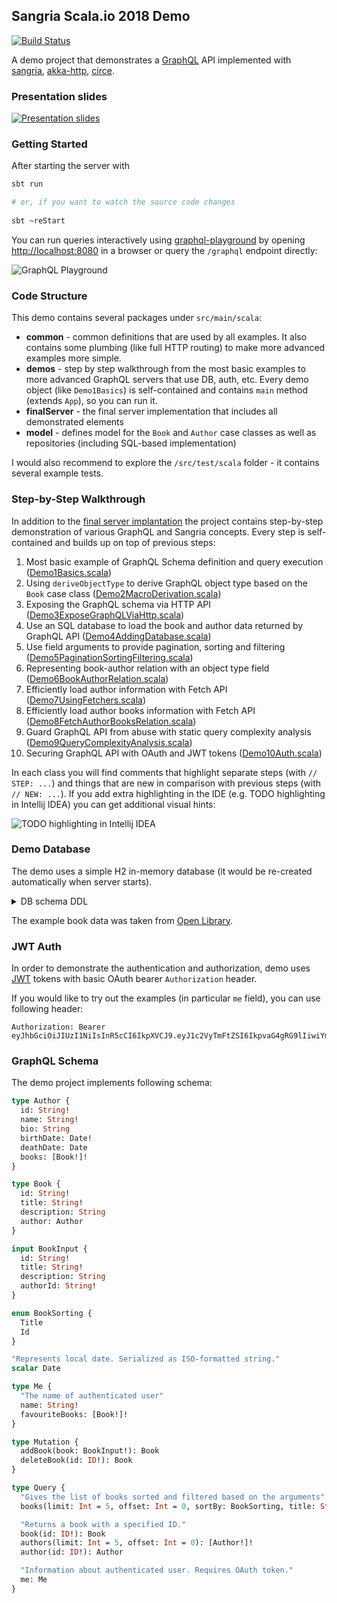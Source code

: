 ## Sangria Scala.io 2018 Demo

[![Build Status](https://travis-ci.com/OlegIlyenko/sangria-scalaio-demo.svg?branch=master)](https://travis-ci.com/OlegIlyenko/sangria-scalaio-demo)

A demo project that demonstrates a [GraphQL](https://graphql.org) API implemented with [sangria](https://github.com/sangria-graphql/sangria), [akka-http](https://github.com/akka/akka-http), [circe](https://github.com/circe/circe).

### Presentation slides

[![Presentation slides](https://olegilyenko.github.io/presentation-building-graphql-api-with-sangria-scalaio/assets/img/preview.png)](https://olegilyenko.github.io/presentation-building-graphql-api-with-sangria-scalaio/)

### Getting Started

After starting the server with

```bash
sbt run

# or, if you want to watch the source code changes
 
sbt ~reStart
``` 

You can run queries interactively using [graphql-playground](https://github.com/prisma/graphql-playground) 
by opening [http://localhost:8080](http://localhost:8080) in a browser or query the 
`/graphql` endpoint directly:

![GraphQL Playground](https://olegilyenko.github.io/presentation-building-graphql-api-with-sangria-scalaio/assets/img/playground.png)

### Code Structure

This demo contains several packages under `src/main/scala`:

* **common** - common definitions that are used by all examples. It also contains some plumbing (like full HTTP routing) to make more advanced examples more simple.
* **demos** - step by step walkthrough from the most basic examples to more advanced GraphQL servers that use DB, auth, etc. Every demo object (like `Demo1Basics`) is self-contained and contains `main` method (extends `App`), so you can run it.
* **finalServer** - the final server implementation that includes all demonstrated elements
* **model** - defines model for the `Book` and `Author` case classes as well as repositories (including SQL-based implementation)

I would also recommend to explore the `/src/test/scala` folder - it contains several example tests.

### Step-by-Step Walkthrough

In addition to the [final server implantation](https://github.com/OlegIlyenko/sangria-scalaio-demo/tree/master/src/main/scala/finalServer)
the project contains step-by-step demonstration of various GraphQL and Sangria concepts. Every step is self-contained and builds up on
top of previous steps:

1. Most basic example of GraphQL Schema definition and query execution ([Demo1Basics.scala](https://github.com/OlegIlyenko/sangria-scalaio-demo/blob/master/src/main/scala/demos/Demo1Basics.scala))    
1. Using `deriveObjectType` to derive GraphQL object type based on the `Book` case class ([Demo2MacroDerivation.scala](https://github.com/OlegIlyenko/sangria-scalaio-demo/blob/master/src/main/scala/demos/Demo2MacroDerivation.scala))    
1. Exposing the GraphQL schema via HTTP API ([Demo3ExposeGraphQLViaHttp.scala](https://github.com/OlegIlyenko/sangria-scalaio-demo/blob/master/src/main/scala/demos/Demo3ExposeGraphQLViaHttp.scala))    
1. Use an SQL database to load the book and author data returned by GraphQL API ([Demo4AddingDatabase.scala](https://github.com/OlegIlyenko/sangria-scalaio-demo/blob/master/src/main/scala/demos/Demo4AddingDatabase.scala))    
1. Use field arguments to provide pagination, sorting and filtering ([Demo5PaginationSortingFiltering.scala](https://github.com/OlegIlyenko/sangria-scalaio-demo/blob/master/src/main/scala/demos/Demo5PaginationSortingFiltering.scala))    
1. Representing book-author relation with an object type field ([Demo6BookAuthorRelation.scala](https://github.com/OlegIlyenko/sangria-scalaio-demo/blob/master/src/main/scala/demos/))    
1. Efficiently load author information with Fetch API ([Demo7UsingFetchers.scala](https://github.com/OlegIlyenko/sangria-scalaio-demo/blob/master/src/main/scala/demos/Demo7UsingFetchers.scala))    
1. Efficiently load author books information with Fetch API ([Demo8FetchAuthorBooksRelation.scala](https://github.com/OlegIlyenko/sangria-scalaio-demo/blob/master/src/main/scala/demos/Demo8FetchAuthorBooksRelation.scala))    
1. Guard GraphQL API from abuse with static query complexity analysis ([Demo9QueryComplexityAnalysis.scala](https://github.com/OlegIlyenko/sangria-scalaio-demo/blob/master/src/main/scala/demos/Demo9QueryComplexityAnalysis.scala))    
1. Securing GraphQL API with OAuth and JWT tokens ([Demo10Auth.scala](https://github.com/OlegIlyenko/sangria-scalaio-demo/blob/master/src/main/scala/demos/Demo10Auth.scala))    

In each class you will find comments that highlight separate steps (with `// STEP: ...`)
and things that are new in comparison with previous steps (with `// NEW: ...`). 
If you add extra highlighting in the IDE (e.g. TODO highlighting in Intellij IDEA)
you can get additional visual hints:

![TODO highlighting in Intellij IDEA](https://olegilyenko.github.io/presentation-building-graphql-api-with-sangria-scalaio/assets/img/todo-highlighting.png)

### Demo Database 

The demo uses a simple H2 in-memory database (it would be re-created automatically when server starts). 

<details>
  <summary>DB schema DDL</summary>
  
```
create table "BOOKS" (
  "BOOK_ID" VARCHAR NOT NULL PRIMARY KEY,
  "TITLE" VARCHAR NOT NULL,
  "AUTHOR_ID" VARCHAR NOT NULL,
  "description" VARCHAR)
  
alter table "BOOKS" 
  add constraint "AUTHOR_FK" foreign key("AUTHOR_ID") 
  references "AUTHORS"("AUTHOR_ID") on update NO ACTION on delete NO ACTION
  
create table "AUTHORS" (
  "AUTHOR_ID" VARCHAR NOT NULL PRIMARY KEY,
  "NAME" VARCHAR NOT NULL,
  "BIO" VARCHAR,
  "BIRTH_DATE" DATE NOT NULL,
  "DEATH_DATE" DATE)
```
</details>


The example book data was taken from [Open Library](https://openlibrary.org/).  

### JWT Auth

In order to demonstrate the authentication and authorization, demo uses [JWT](https://jwt.io/) tokens with basic OAuth bearer `Authorization` header.

If you would like to try out the examples (in particular `me` field), you can use following header:

```
Authorization: Bearer eyJhbGciOiJIUzI1NiIsInR5cCI6IkpXVCJ9.eyJ1c2VyTmFtZSI6IkpvaG4gRG9lIiwiYm9va3MiOlsiT0wzMDMxMFciLCJPTDk5ODQzVyJdfQ.ffqCpfgWrY40k8JWj56mUpvW0ZfWLhTqrLHwMZeXgXc
```   

### GraphQL Schema

The demo project implements following schema:

```graphql
type Author {
  id: String!
  name: String!
  bio: String
  birthDate: Date!
  deathDate: Date
  books: [Book!]!
}

type Book {
  id: String!
  title: String!
  description: String
  author: Author
}

input BookInput {
  id: String!
  title: String!
  description: String
  authorId: String!
}

enum BookSorting {
  Title
  Id
}

"Represents local date. Serialized as ISO-formatted string."
scalar Date

type Me {
  "The name of authenticated user"
  name: String!
  favouriteBooks: [Book!]!
}

type Mutation {
  addBook(book: BookInput!): Book
  deleteBook(id: ID!): Book
}

type Query {
  "Gives the list of books sorted and filtered based on the arguments"
  books(limit: Int = 5, offset: Int = 0, sortBy: BookSorting, title: String): [Book!]!

  "Returns a book with a specified ID."
  book(id: ID!): Book
  authors(limit: Int = 5, offset: Int = 0): [Author!]!
  author(id: ID!): Author

  "Information about authenticated user. Requires OAuth token."
  me: Me
}
```